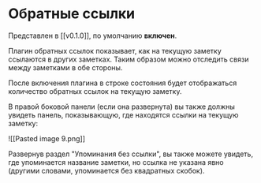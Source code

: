 # Обратные ссылки 

Представлен в [[v0.1.0]], по умолчанию **включен**.

Плагин обратных ссылок показывает, как на текущую заметку ссылаются в других заметках. Таким образом можно отследить связи между заметками в обе стороны.

После включения плагина в строке состояния будет отображаться количество обратных ссылок на текущую заметку.

В правой боковой панели (если она развернута) вы также должны увидеть панель, показывающую, где находятся ссылки на текущую заметку:

![[Pasted image 9.png]]

Развернув раздел "Упоминания без ссылки", вы также можете увидеть, где упоминается название заметки, но ссылка не указана явно (другими словами, упоминается без квадратных скобок).
